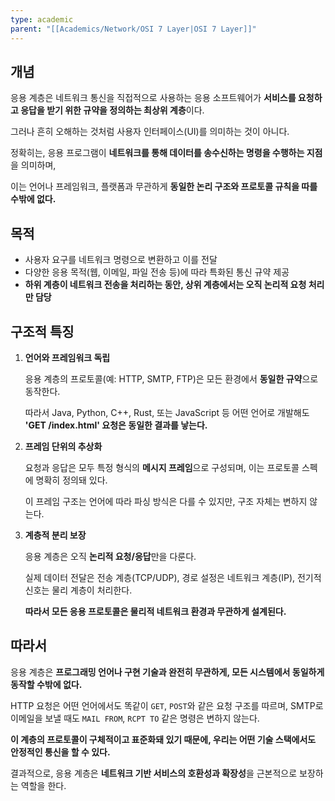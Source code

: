 ```yaml
---
type: academic
parent: "[[Academics/Network/OSI 7 Layer|OSI 7 Layer]]"
---
```

## 개념

응용 계층은 네트워크 통신을 직접적으로 사용하는 응용 소프트웨어가 **서비스를 요청하고 응답을 받기 위한 규약을 정의하는 최상위 계층**이다.

그러나 흔히 오해하는 것처럼 사용자 인터페이스(UI)를 의미하는 것이 아니다.

정확히는, 응용 프로그램이 **네트워크를 통해 데이터를 송수신하는 명령을 수행하는 지점**을 의미하며,

이는 언어나 프레임워크, 플랫폼과 무관하게 **동일한 논리 구조와 프로토콜 규칙을 따를 수밖에 없다.**

## 목적

- 사용자 요구를 네트워크 명령으로 변환하고 이를 전달
- 다양한 응용 목적(웹, 이메일, 파일 전송 등)에 따라 특화된 통신 규약 제공
- **하위 계층이 네트워크 전송을 처리하는 동안, 상위 계층에서는 오직 논리적 요청 처리만 담당**

## 구조적 특징

1. **언어와 프레임워크 독립**
    
    응용 계층의 프로토콜(예: HTTP, SMTP, FTP)은 모든 환경에서 **동일한 규약**으로 동작한다.
    
    따라서 Java, Python, C++, Rust, 또는 JavaScript 등 어떤 언어로 개발해도 **'GET /index.html' 요청은 동일한 결과를 낳는다.**
    
2. **프레임 단위의 추상화**
    
    요청과 응답은 모두 특정 형식의 **메시지 프레임**으로 구성되며, 이는 프로토콜 스펙에 명확히 정의돼 있다.
    
    이 프레임 구조는 언어에 따라 파싱 방식은 다를 수 있지만, 구조 자체는 변하지 않는다.
    
3. **계층적 분리 보장**
    
    응용 계층은 오직 **논리적 요청/응답**만을 다룬다.
    
    실제 데이터 전달은 전송 계층(TCP/UDP), 경로 설정은 네트워크 계층(IP), 전기적 신호는 물리 계층이 처리한다.
    
    **따라서 모든 응용 프로토콜은 물리적 네트워크 환경과 무관하게 설계된다.**
    

## 따라서

응용 계층은 **프로그래밍 언어나 구현 기술과 완전히 무관하게, 모든 시스템에서 동일하게 동작할 수밖에 없다.**

HTTP 요청은 어떤 언어에서도 똑같이 `GET`, `POST`와 같은 요청 구조를 따르며, SMTP로 이메일을 보낼 때도 `MAIL FROM`, `RCPT TO` 같은 명령은 변하지 않는다.

**이 계층의 프로토콜이 구체적이고 표준화돼 있기 때문에, 우리는 어떤 기술 스택에서도 안정적인 통신을 할 수 있다.**

결과적으로, 응용 계층은 **네트워크 기반 서비스의 호환성과 확장성**을 근본적으로 보장하는 역할을 한다.